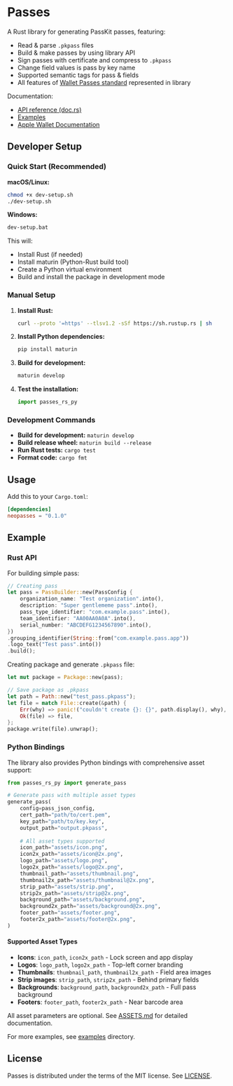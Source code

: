 # Passes

A Rust library for generating PassKit passes, featuring:

- Read & parse `.pkpass` files
- Build & make passes by using library API
- Sign passes with certificate and compress to `.pkpass`
- Change field values is pass by key name
- Supported semantic tags for pass & fields
- All features of [Wallet Passes standard](https://developer.apple.com/documentation/walletpasses) represented in library

Documentation:

- [API reference (doc.rs)](https://docs.rs/passes)
- [Examples](https://github.com/mvodya/passes-rs/tree/main/examples)
- [Apple Wallet Documentation](https://developer.apple.com/documentation/walletpasses)

## Developer Setup

### Quick Start (Recommended)

**macOS/Linux:**
```bash
chmod +x dev-setup.sh
./dev-setup.sh
```

**Windows:**
```cmd
dev-setup.bat
```

This will:
- Install Rust (if needed)
- Install maturin (Python-Rust build tool)
- Create a Python virtual environment
- Build and install the package in development mode

### Manual Setup

1. **Install Rust:**
   ```bash
   curl --proto '=https' --tlsv1.2 -sSf https://sh.rustup.rs | sh
   ```

2. **Install Python dependencies:**
   ```bash
   pip install maturin
   ```

3. **Build for development:**
   ```bash
   maturin develop
   ```

4. **Test the installation:**
   ```python
   import passes_rs_py
   ```

### Development Commands

- **Build for development:** `maturin develop`
- **Build release wheel:** `maturin build --release`
- **Run Rust tests:** `cargo test`
- **Format code:** `cargo fmt`

## Usage

Add this to your `Cargo.toml`:

```toml
[dependencies]
neopasses = "0.1.0"
```

## Example

### Rust API

For building simple pass:

```rust
// Creating pass
let pass = PassBuilder::new(PassConfig {
    organization_name: "Test organization".into(),
    description: "Super gentlememe pass".into(),
    pass_type_identifier: "com.example.pass".into(),
    team_identifier: "AA00AA0A0A".into(),
    serial_number: "ABCDEFG1234567890".into(),
})
.grouping_identifier(String::from("com.example.pass.app"))
.logo_text("Test pass".into())
.build();
```

Creating package and generate `.pkpass` file:

```rust
let mut package = Package::new(pass);

// Save package as .pkpass
let path = Path::new("test_pass.pkpass");
let file = match File::create(&path) {
    Err(why) => panic!("couldn't create {}: {}", path.display(), why),
    Ok(file) => file,
};
package.write(file).unwrap();
```

### Python Bindings

The library also provides Python bindings with comprehensive asset support:

```python
from passes_rs_py import generate_pass

# Generate pass with multiple asset types
generate_pass(
    config=pass_json_config,
    cert_path="path/to/cert.pem",
    key_path="path/to/key.key",
    output_path="output.pkpass",
    
    # All asset types supported
    icon_path="assets/icon.png",
    icon2x_path="assets/icon@2x.png",
    logo_path="assets/logo.png",
    logo2x_path="assets/logo@2x.png",
    thumbnail_path="assets/thumbnail.png",
    thumbnail2x_path="assets/thumbnail@2x.png",
    strip_path="assets/strip.png",
    strip2x_path="assets/strip@2x.png",
    background_path="assets/background.png",
    background2x_path="assets/background@2x.png",
    footer_path="assets/footer.png",
    footer2x_path="assets/footer@2x.png",
)
```

#### Supported Asset Types

- **Icons**: `icon_path`, `icon2x_path` - Lock screen and app display
- **Logos**: `logo_path`, `logo2x_path` - Top-left corner branding
- **Thumbnails**: `thumbnail_path`, `thumbnail2x_path` - Field area images
- **Strip images**: `strip_path`, `strip2x_path` - Behind primary fields
- **Backgrounds**: `background_path`, `background2x_path` - Full pass background
- **Footers**: `footer_path`, `footer2x_path` - Near barcode area

All asset parameters are optional. See [ASSETS.md](ASSETS.md) for detailed documentation.

For more examples, see [examples](https://github.com/mvodya/passes-rs/tree/main/examples) directory.

## License

Passes is distributed under the terms of the MIT license. See [LICENSE](LICENSE).
